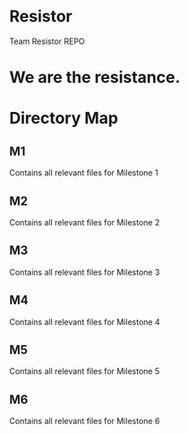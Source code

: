 # Resistor
Team Resistor REPO

# We are the resistance.
# Directory Map
## M1
Contains all relevant files for Milestone 1
## M2
Contains all relevant files for Milestone 2
## M3
Contains all relevant files for Milestone 3
## M4
Contains all relevant files for Milestone 4
## M5
Contains all relevant files for Milestone 5
## M6
Contains all relevant files for Milestone 6